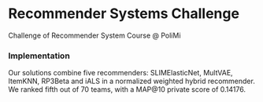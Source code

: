 # Recommender Systems Challenge
Challenge of Recommender System Course @ PoliMi

### Implementation
Our solutions combine five recommenders: SLIMElasticNet, MultVAE, ItemKNN, RP3Beta and iALS in a normalized weighted hybrid recommender.
We ranked fifth out of 70 teams, with a MAP@10 private score of 0.14176.
